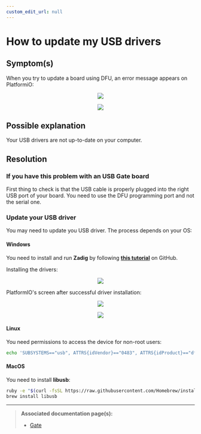 ```yaml
---
custom_edit_url: null
---
```


# How to update my USB drivers

## Symptom(s)

When you try to update a board using DFU, an error message appears on PlatformiO:

<p align="center">
    <img src="/img/faq/pio-dfu-error-screen.png" />
</p>

<p align="center">
    <img src="/img/faq/pio-dfu-error-screen-zoomed.png" />
</p>

## Possible explanation

Your USB drivers are not up-to-date on your computer.

## Resolution

### If you have this problem with an USB Gate board

First thing to check is that the USB cable is properly plugged into the right USB port of your board. You need to use the DFU programming port and not the serial one.

### Update your USB driver

You may need to update you USB driver. The process depends on your OS:

#### Windows

You need to install and run **Zadig** by following <a href="https://github.com/profezzorn/ProffieOS/wiki/zadig" target="blank_">**this tutorial**</a> on GitHub.

Installing the drivers:

<p align="center">
    <img src="/img/faq/zadig-installing-drivers.png" />
</p>

PlatformIO's screen after successful driver installation:

<p align="center">
    <img src="/img/faq/pio-dfu-success-screen.png" />
</p>

<p align="center">
    <img src="/img/faq/pio-dfu-success-screen-zoomed.png" />
</p>

#### Linux

You need permissions to access the device for non-root users:

```bash
echo 'SUBSYSTEMS=="usb", ATTRS{idVendor}=="0483", ATTRS{idProduct}=="df11", GROUP="plugdev", MODE="0666"' > /etc/udev/rules.d/60-luos.rules
```

#### MacOS

You need to install **libusb**:

```bash
ruby -e "$(curl -fsSL https://raw.githubusercontent.com/Homebrew/install/master/install)" < /dev/null 2> /dev/null
brew install libusb
```

---

> **Associated documentation page(s):**
>
> - [Gate](/docs/tools/gate)
